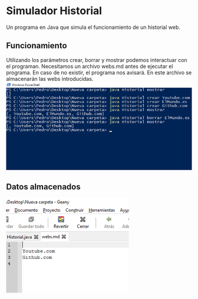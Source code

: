 # Simulador Historial
Un programa en Java que simula el funcionamiento de un historial web.
## Funcionamiento
Utilizando los parámetros crear, borrar y mostrar podemos interactuar con el programan.
Necesitamos un archivo webs.md antes de ejecutar el programa. En caso de no existir, el programa nos avisará. En este archivo se almacenarán las webs introducidas.
![programa](https://github.com/torrespedrob/Simulador_Historial/blob/master/captura_programa.png)
## Datos almacenados
![webs](https://github.com/torrespedrob/Simulador_Historial/blob/master/captura_webs.png)
